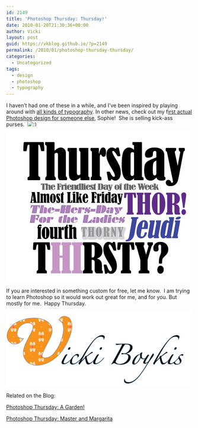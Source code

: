 ```yaml
---
id: 2149
title: 'Photoshop Thursday: Thursday!'
date: 2010-01-20T21:30:36+00:00
author: Vicki
layout: post
guid: https://vkblog.github.io/?p=2149
permalink: /2010/01/photoshop-thursday-thursday/
categories:
  - Uncategorized
tags:
  - design
  - photoshop
  - typography
---
```

I haven&#8217;t had one of these in a while, and I&#8217;ve been inspired by playing around with [all kinds of typography](http://ilovetypography.com/). In other news, check out my f[irst actual Photoshop design for someone else](http://sfabrications.wordpress.com/), Sophie!  She is selling kick-ass purses.  <img src="https://vkblog.github.io/wp-includes/images/smilies/simple-smile.png" alt=":)" class="wp-smiley" style="height: 1em; max-height: 1em;" />

[<img class="aligncenter size-full wp-image-2150" title="Thursday" src="https://raw.githubusercontent.com/vkblog/vkblog.github.io/master/public/img/2010/01/Thursday.jpeg" alt="" width="500" height="400" />](https://raw.githubusercontent.com/vkblog/vkblog.github.io/master/public/img/2010/01/Thursday.jpeg)

If you are interested in something custom for free, let me know.  I am trying to learn Photoshop so it would work out great for me, and for you. But mostly for me.  Happy Thursday.

 [](https://raw.githubusercontent.com/vkblog/vkblog.github.io/master/public/img/2010/01/Thursday.jpeg)[<img class="aligncenter size-full wp-image-2151" title="Name-Logo" src="https://raw.githubusercontent.com/vkblog/vkblog.github.io/master/public/img/2010/01/Name-Logo.jpeg" alt="" width="500" height="200" />](https://raw.githubusercontent.com/vkblog/vkblog.github.io/master/public/img/2010/01/Name-Logo.jpeg)

Related on the Blog:

[Photoshop Thursday: A Garden!](https://vkblog.github.io/2009/12/24/photoshop-thursday-a-garden/)
  
[Photoshop Thursday: Master and Margarita](https://vkblog.github.io/2009/12/02/photoshop-thursday-master-and-margarita/)